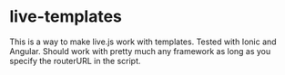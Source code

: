 live-templates
==============

This is a way to make live.js work with templates. Tested with Ionic and Angular. Should work with pretty much any framework as long as you specify the routerURL in the script.

